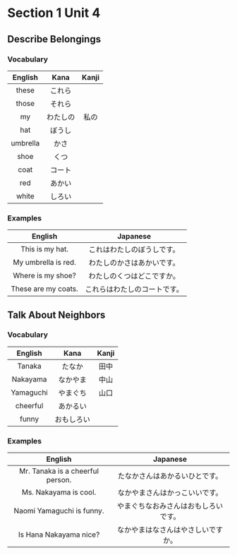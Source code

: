 # Section 1 Unit 4
## Describe Belongings
### Vocabulary
| English | Kana | Kanji |
|:-------:|:----:|:-----:|
| these | これら | |
| those | それら | |
| my | わたしの | 私の |
| hat | ぼうし | |
| umbrella | かさ | |
| shoe | くつ | |
| coat | コート | |
| red | あかい | |
| white | しろい | |

### Examples
| English | Japanese |
|:-------:|:--------:|
| This is my hat. | これはわたしのぼうしです。 |
| My umbrella is red. | わたしのかさはあかいです。 |
| Where is my shoe? | わたしのくつはどこですか。 |
| These are my coats. | これらはわたしのコートです。 |

## Talk About Neighbors
### Vocabulary
| English | Kana | Kanji |
|:-------:|:----:|:-----:|
| Tanaka | たなか | 田中 |
| Nakayama | なかやま | 中山 |
| Yamaguchi | やまぐち | 山口 |
| cheerful | あかるい | |
| funny | おもしろい | |

### Examples
| English | Japanese |
|:-------:|:--------:|
| Mr. Tanaka is a cheerful person. | たなかさんはあかるいひとです。 |
| Ms. Nakayama is cool. | なかやまさんはかっこいいです。 |
| Naomi Yamaguchi is funny. | やまぐちなおみさんはおもしろいです。 |
| Is Hana Nakayama nice? | なかやまはなさんはやさしいですか。 |
